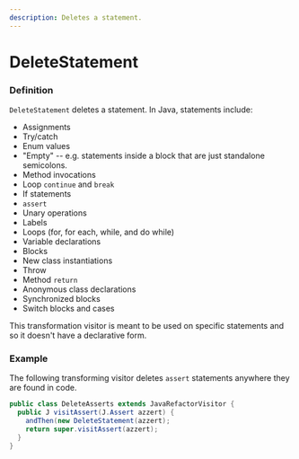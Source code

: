 ```yaml
---
description: Deletes a statement.
---
```


# DeleteStatement

### Definition

`DeleteStatement` deletes a statement. In Java, statements include:

* Assignments
* Try/catch
* Enum values
* "Empty" -- e.g. statements inside a block that are just standalone semicolons.
* Method invocations
* Loop `continue` and `break`
* If statements
* `assert` 
* Unary operations
* Labels
* Loops \(for, for each, while, and do while\)
* Variable declarations
* Blocks
* New class instantiations
* Throw
* Method `return` 
* Anonymous class declarations
* Synchronized blocks
* Switch blocks and cases

This transformation visitor is meant to be used on specific statements and so it doesn't have a declarative form.

### Example

The following transforming visitor deletes `assert` statements anywhere they are found in code.

```java
public class DeleteAsserts extends JavaRefactorVisitor {
  public J visitAssert(J.Assert azzert) {
    andThen(new DeleteStatement(azzert);
    return super.visitAssert(azzert);
  }
}
```


